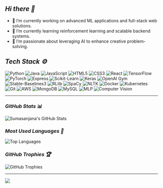 ## *Hi there 👋*

- 🔭 I’m currently working on advanced ML applications and full-stack web solutions.  
- 🌱 I’m currently learning reinforcement learning and scalable backend systems.  
- 🤖 I’m passionate about leveraging AI to enhance creative problem-solving.  

## *Tech Stack ⚙️*

![Python](https://img.shields.io/badge/-Python-3776AB?style=flat-square&logo=python&logoColor=white)
![Java](https://img.shields.io/badge/-Java-007396?style=flat-square&logo=java&logoColor=white)
![JavaScript](https://img.shields.io/badge/-JavaScript-F7DF1E?style=flat-square&logo=javascript&logoColor=black)
![HTML5](https://img.shields.io/badge/-HTML5-E34F26?style=flat-square&logo=html5&logoColor=white)
![CSS3](https://img.shields.io/badge/-CSS3-1572B6?style=flat-square&logo=css3&logoColor=white)
![React](https://img.shields.io/badge/-React-61DAFB?style=flat-square&logo=react&logoColor=black)
![TensorFlow](https://img.shields.io/badge/-TensorFlow-FF6F00?style=flat-square&logo=tensorflow&logoColor=white)
![PyTorch](https://img.shields.io/badge/-PyTorch-EE4C2C?style=flat-square&logo=pytorch&logoColor=white)
![Express](https://img.shields.io/badge/-Express-000000?style=flat-square&logo=express&logoColor=white)
![Scikit-Learn](https://img.shields.io/badge/-Scikit--Learn-F7931E?style=flat-square&logo=scikit-learn&logoColor=white)
![Keras](https://img.shields.io/badge/-Keras-D00000?style=flat-square&logo=keras&logoColor=white)
![OpenAI Gym](https://img.shields.io/badge/-OpenAI%20Gym-0F4B9B?style=flat-square&logo=openai&logoColor=white)
![Stable-Baselines3](https://img.shields.io/badge/-Stable--Baselines3-4D6F8C?style=flat-square&logo=python&logoColor=white)
![RLlib](https://img.shields.io/badge/-RLlib-0A8A8F?style=flat-square&logo=python&logoColor=white)
![SpaCy](https://img.shields.io/badge/-SpaCy-00A2D1?style=flat-square&logo=spacy&logoColor=white)
![NLTK](https://img.shields.io/badge/-NLTK-4C9C2B?style=flat-square&logo=nltk&logoColor=white)
![Docker](https://img.shields.io/badge/-Docker-2496ED?style=flat-square&logo=docker&logoColor=white)
![Kubernetes](https://img.shields.io/badge/-Kubernetes-326CE5?style=flat-square&logo=kubernetes&logoColor=white)
![Git](https://img.shields.io/badge/-Git-F05032?style=flat-square&logo=git&logoColor=white)
![AWS](https://img.shields.io/badge/-AWS-232F3E?style=flat-square&logo=amazonaws&logoColor=white)
![MongoDB](https://img.shields.io/badge/-MongoDB-47A248?style=flat-square&logo=mongodb&logoColor=white)
![MySQL](https://img.shields.io/badge/-MySQL-4479A1?style=flat-square&logo=mysql&logoColor=white)
![MLP](https://img.shields.io/badge/-MLP-000000?style=flat-square&logo=python&logoColor=white)
![Computer Vision](https://img.shields.io/badge/-Computer%20Vision-000000?style=flat-square&logo=python&logoColor=white)

---

### *GitHub Stats 📊*

![Sumasanjana's GitHub Stats](https://github-readme-stats.vercel.app/api?username=sumasanjana&show_icons=true&count_private=true&hide=prs&theme=radical)

### *Most Used Languages 💬*

![Top Languages](https://github-readme-stats.vercel.app/api/top-langs/?username=sumasanjana&layout=compact&langs_count=8&theme=radical)

### *GitHub Trophies 🏆*

![GitHub Trophies](https://github-profile-trophy.vercel.app/?username=sumasanjana&theme=radical)

---

[![](https://visitcount.itsvg.in/api?id=sumasanjana&label=Profile%20Views&pretty=false)](https://visitcount.itsvg.in)
